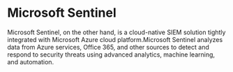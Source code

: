# Microsoft Sentinel

Microsoft Sentinel, on the other hand, is a cloud-native SIEM solution tightly integrated with Microsoft Azure cloud platform.Microsoft Sentinel analyzes data from Azure services, Office 365, and other sources to detect and respond to security threats using advanced analytics, machine learning, and automation.
